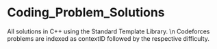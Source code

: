 # Coding_Problem_Solutions

All solutions in C++ using the Standard Template Library.
\n
Codeforces problems are indexed as contextID followed by the respective difficulty.
